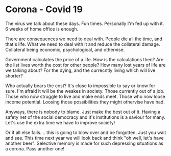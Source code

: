 # Corona - Covid 19

The virus we talk about these days. Fun times.
Personally I'm fed up with it. 6 weeks of home office is enough.

There are consequences we need to deal with. People die all the time, and that's
life. What we need to deal with it and reduce the collateral damage. 
Collateral being economic, psychological, and othervise. 

Government calculates the price of a life. How is the calculations then? 
Are the list lives worth the cost for other people? How many lost years of life
are we talking about? For the dying, and the currecntly living which will live
shorter? 

Who actually bears the cost? It's close to impossible to say or know for sure.
I'm afraid it will be the weakes in society. Those currently out of a job.
Those who now struggle to live and make ends meet. Those who now loose income
potential. Loosing those possibilities they might othervise have had.

Anyways, there is nobody to blame. Just make the best out of it. Having a
safety net of the social democracy and it's institutions is a saviour for many.
Let's use the extra time we have to improve society!

Or if all else fails.... this is going to blow over and be forgotten. Just you
wait and see. This time next year we will look back and think "oh well, let's
have another beer". Selective memory is made for such depressing situations as
a corona. Pass another one!
